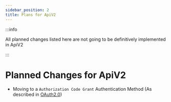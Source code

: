 ```yaml
---
sidebar_position: 2
title: Plans for ApiV2
---
```


:::info

All planned changes listed here are not going to be definitively implemented in ApiV2

:::

# Planned Changes for ApiV2

- Moving to a `Authorization Code Grant` Authentication Method (As described in [OAuth2.0](https://www.rfc-editor.org/rfc/rfc6749#section-4.1))
